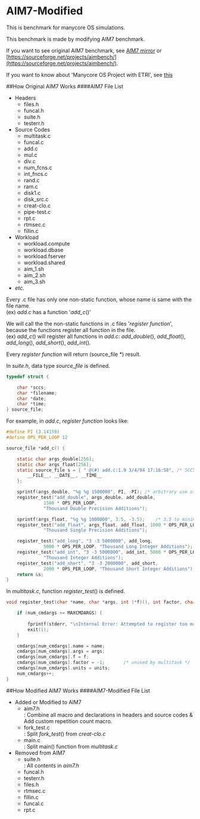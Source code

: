 AIM7-Modified
=================================
This is benchmark for manycore OS simulations. <br />

This benchmark is made by modifying AIM7 benchmark. <br />

If you want to see original AIM7 benchmark, see [AIM7 mirror](https://github.com/BellScurry/aim7-mirror) or [https://sourceforge.net/projects/aimbench/](https://sourceforge.net/projects/aimbench/). <br />

If you want to know about 'Manycore OS Project with ETRI', see [this](http://manycoreos.synology.me/MediaWiki/index.php?title=%EB%B6%84%ED%95%A0%ED%98%95_%EA%B5%AC%EC%A1%B0_%EC%8B%9C%EB%AE%AC%EB%A0%88%EC%9D%B4%EC%85%98)

##How Original AIM7 Works
####AIM7 File List
- Headers
  - files.h
  - funcal.h
  - suite.h
  - testerr.h
- Source Codes
  - multitask.c
  - funcal.c
  - add.c
  - mul.c
  - div.c
  - num\_fcns.c
  - int\_fncs.c
  - rand.c
  - ram.c
  - disk1.c
  - disk\_src.c
  - creat-clo.c
  - pipe-test.c
  - rpt.c
  - rtmsec.c
  - fillin.c
- Workload
  - workload.compute
  - workload.dbase
  - workload.fserver
  - workload.shared
  - aim\_1.sh
  - aim\_2.sh
  - aim\_3.sh
- _etc_.

Every .c file has only one non-static function, whose name is same with the file name. <br />
(ex) *add.c* has a function '*add\_c*()'

We will call the the non-static functions in .c files '_register function_', because the functions register all function in the file. <br />
(ex) *add\_c*() will register all functions in *add.c*: *add\_double*(), *add\_float*(), *add\_long*(), *add\_short*(), *add\_int*().

Every _register function_ will return (source\_file \*) result.

In _suite.h_, data type *source\_file* is defined.
```c
typedef struct {

    char *sccs;
    char *filename;
    char *date;
    char *time;
} source_file;
```

For example, in _add.c_, _register function_ looks like:
```c
#define PI (3.14159)
#define OPS_PER_LOOP 12

source_file *add_c() {

	static char args_double[256];
	static char args_float[256];
	static source_file s = { " @(#) add.c:1.9 3/4/94 17:16:58",	/* SCCS info */
		__FILE__, __DATE__, __TIME__
	};

	sprintf(args_double, "%g %g 1500000", PI, -PI);	/* arbitrary use of pi */
	register_test("add_double", args_double, add_double,
		      1500 * OPS_PER_LOOP,
		      "Thousand Double Precision Additions");

	sprintf(args_float, "%g %g 1000000", 3.5, -3.5);	/* 3.5 to minimize round-off error */
	register_test("add_float", args_float, add_float, 1000 * OPS_PER_LOOP,
		      "Thousand Single Precision Additions");

	register_test("add_long", "3 -3 5000000", add_long,
		      5000 * OPS_PER_LOOP, "Thousand Long Integer Additions");
	register_test("add_int", "3 -3 5000000", add_int, 5000 * OPS_PER_LOOP,
		      "Thousand Integer Additions");
	register_test("add_short", "3 -3 2000000", add_short,
		      2000 * OPS_PER_LOOP, "Thousand Short Integer Additions");
	return &s;
}
```

In _multitask.c_, function *register\_test*() is defined.
```c
void register_test(char *name, char *args, int (*f)(), int factor, char *units) {

    if (num_cmdargs >= MAXCMDARGS) {
	
        fprintf(stderr, "\nInternal Error: Attempted to register too many tests.\n");
		exit(1);
	}

	cmdargs[num_cmdargs].name = name;
	cmdargs[num_cmdargs].args = args;
	cmdargs[num_cmdargs].f = f;
	cmdargs[num_cmdargs].factor = -1;	    /* unused by multitask */
	cmdargs[num_cmdargs].units = units;
	num_cmdargs++;
}
```

##How Modified AIM7 Works
####AIM7-Modified File List
- Added or Modified to AIM7
  - aim7.h
  <br />: Combine all macro and declarations in headers and source codes & Add custom repetition count macro. 
  - fork\_test.c
  <br />: Split *fork\_test*() from _creat-clo.c_
  - main.c
  <br />: Split main() function from _multitask.c_
- Removed from AIM7
  - suite.h
  <br />: All contents in _aim7.h_
  - funcal.h
  - testerr.h
  - files.h
  - rtmsec.c
  - fillin.c
  - funcal.c
  - rpt.c
